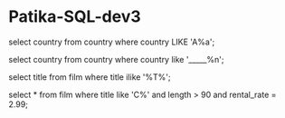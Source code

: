 # Patika-SQL-dev3

select country from  country where country LIKE 'A%a';

select country from country where country like '_____%n'; 

select  title from film where title ilike '%T%'; 

select * from film where title like 'C%' and length > 90 and rental_rate = 2.99; 

